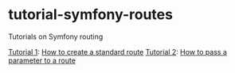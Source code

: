 # tutorial-symfony-routes
Tutorials on Symfony routing

[Tutorial 1](./tutorials/tutorial_1/README.md): [How to create a standard route](https://howtocodewell.net)
[Tutorial 2](./tutorials/tutorial_2/README.md): [How to pass a parameter to a route](https://howtocodewell.net)
